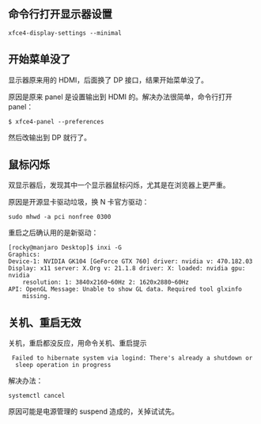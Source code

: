 ## 命令行打开显示器设置

    xfce4-display-settings --minimal
    
## 开始菜单没了

显示器原来用的 HDMI，后面换了 DP 接口，结果开始菜单没了。

原因是原来 panel 是设置输出到 HDMI 的。解决办法很简单，命令行打开 panel：

    $ xfce4-panel --preferences

然后改输出到 DP 就行了。

## 鼠标闪烁

双显示器后，发现其中一个显示器鼠标闪烁，尤其是在浏览器上更严重。

原因是开源显卡驱动垃圾，换 N 卡官方驱动：

    sudo mhwd -a pci nonfree 0300

重启之后确认用的是新驱动：

    [rocky@manjaro Desktop]$ inxi -G
    Graphics:
    Device-1: NVIDIA GK104 [GeForce GTX 760] driver: nvidia v: 470.182.03
    Display: x11 server: X.Org v: 21.1.8 driver: X: loaded: nvidia gpu: nvidia
        resolution: 1: 3840x2160~60Hz 2: 1620x2880~60Hz
    API: OpenGL Message: Unable to show GL data. Required tool glxinfo
        missing.

## 关机、重启无效

关机，重启都没反应，用命令关机、重启提示

     Failed to hibernate system via logind: There's already a shutdown or
      sleep operation in progress

解决办法：

    systemctl cancel

原因可能是电源管理的 suspend 造成的，关掉试试先。